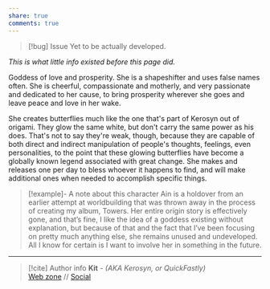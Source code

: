 ```yaml
---
share: true
comments: true
---
```

> [!bug] Issue
> Yet to be actually developed.

*This is what little info existed before this page did.*

Goddess of love and prosperity. She is a shapeshifter and uses false names often. She is cheerful, compassionate and motherly, and very passionate and dedicated to her cause, to bring prosperity wherever she goes and leave peace and love in her wake. 

She creates butterflies much like the one that's part of Kerosyn out of origami. They glow the same white, but don't carry the same power as his does. That's not to say they're weak, though, because they are capable of both direct and indirect manipulation of people's thoughts, feelings, even personalities, to the point that these glowing butterflies have become a globally known legend associated with great change. She makes and releases one per day to bless whoever it happens to find, and will make additional ones when needed to accomplish specific things.

> [!example]- A note about this character
> Ain is a holdover from an earlier attempt at worldbuilding that was thrown away in the process of creating my album, Towers. Her entire origin story is effectively gone, and that’s fine, I like the idea of a goddess existing without explanation, but because of that and the fact that I’ve been focusing on pretty much anything else, she remains unused and undeveloped. All I know for certain is I want to involve her in something in the future.

-----
> [!cite] Author info
> **Kit** - *(AKA Kerosyn, or QuickFastly)*\
> [Web zone](https://kerosyn.link) // [Social](https://a.tripulse.link/@kit)